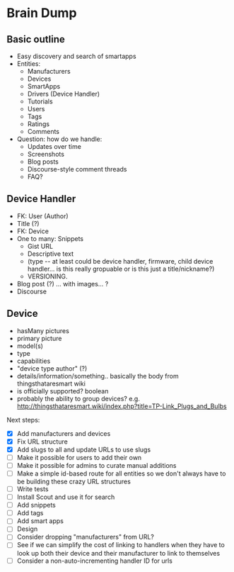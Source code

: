 # Brain Dump

## Basic outline

- Easy discovery and search of smartapps
- Entities:
    + Manufacturers
    + Devices
    + SmartApps
    + Drivers (Device Handler)
    + Tutorials
    + Users
    + Tags
    + Ratings
    + Comments
- Question: how do we handle:
    + Updates over time
    + Screenshots
    + Blog posts
    + Discourse-style comment threads
    + FAQ?


## Device Handler

- FK: User (Author)
- Title (?)
- FK: Device
- One to many: Snippets
    + Gist URL
    + Descriptive text
    + (type -- at least could be device handler, firmware, child device handler... is this really gropuable or is this just a title/nickname?)
    + VERSIONING. 
- Blog post (?) ... with images... ?
- Discourse

## Device
- hasMany pictures
- primary picture
- model(s)
- type
- capabilities
- "device type author" (?)
- details/information/something.. basically the body from thingsthataresmart wiki
- is officially supported? boolean
- probably the ability to group devices? e.g. http://thingsthataresmart.wiki/index.php?title=TP-Link_Plugs_and_Bulbs

Next steps:
- [x] Add manufacturers and devices
- [x] Fix URL structure
- [x] Add slugs to all and update URLs to use slugs
- [ ] Make it possible for users to add their own
- [ ] Make it possible for admins to curate manual additions
- [ ] Make a simple id-based route for all entities so we don't always have to be building these crazy URL structures
- [ ] Write tests
- [ ] Install Scout and use it for search
- [ ] Add snippets
- [ ] Add tags
- [ ] Add smart apps
- [ ] Design
- [ ] Consider dropping "manufacturers" from URL?
- [ ] See if we can simplify the cost of linking to handlers when they have to look up both their device and their manufacturer to link to themselves
- [ ] Consider a non-auto-incrementing handler ID for urls
